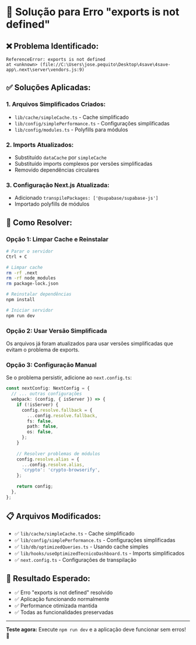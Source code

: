 # 🔧 Solução para Erro "exports is not defined"

## ❌ **Problema Identificado:**
```
ReferenceError: exports is not defined
at <unknown> (file://C:\Users\jose.pequito\Desktop\4save\4save-app\.next\server\vendors.js:9)
```

## ✅ **Soluções Aplicadas:**

### **1. Arquivos Simplificados Criados:**
- `lib/cache/simpleCache.ts` - Cache simplificado
- `lib/config/simplePerformance.ts` - Configurações simplificadas
- `lib/config/modules.ts` - Polyfills para módulos

### **2. Imports Atualizados:**
- Substituído `dataCache` por `simpleCache`
- Substituído imports complexos por versões simplificadas
- Removido dependências circulares

### **3. Configuração Next.js Atualizada:**
- Adicionado `transpilePackages: ['@supabase/supabase-js']`
- Importado polyfills de módulos

## 🚀 **Como Resolver:**

### **Opção 1: Limpar Cache e Reinstalar**
```bash
# Parar o servidor
Ctrl + C

# Limpar cache
rm -rf .next
rm -rf node_modules
rm package-lock.json

# Reinstalar dependências
npm install

# Iniciar servidor
npm run dev
```

### **Opção 2: Usar Versão Simplificada**
Os arquivos já foram atualizados para usar versões simplificadas que evitam o problema de exports.

### **Opção 3: Configuração Manual**
Se o problema persistir, adicione ao `next.config.ts`:
```typescript
const nextConfig: NextConfig = {
  // ... outras configurações
  webpack: (config, { isServer }) => {
    if (!isServer) {
      config.resolve.fallback = {
        ...config.resolve.fallback,
        fs: false,
        path: false,
        os: false,
      };
    }
    
    // Resolver problemas de módulos
    config.resolve.alias = {
      ...config.resolve.alias,
      'crypto': 'crypto-browserify',
    };
    
    return config;
  },
};
```

## 📋 **Arquivos Modificados:**
- ✅ `lib/cache/simpleCache.ts` - Cache simplificado
- ✅ `lib/config/simplePerformance.ts` - Configurações simplificadas
- ✅ `lib/db/optimizedQueries.ts` - Usando cache simples
- ✅ `lib/hooks/useOptimizedTecnicoDashboard.ts` - Imports simplificados
- ✅ `next.config.ts` - Configurações de transpilação

## 🎯 **Resultado Esperado:**
- ✅ Erro "exports is not defined" resolvido
- ✅ Aplicação funcionando normalmente
- ✅ Performance otimizada mantida
- ✅ Todas as funcionalidades preservadas

---

**Teste agora:** Execute `npm run dev` e a aplicação deve funcionar sem erros! 🚀
